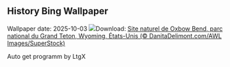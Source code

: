 ## History Bing Wallpaper
Wallpaper date: 2025-10-03
![](https://www.bing.com/th?id=OHR.OxbowBend_FR-CA6912917825_UHD.jpg&w=1000)Download: [Site naturel de Oxbow Bend, parc national du Grand Teton, Wyoming, États-Unis (© DanitaDelimont.com/AWL Images/SuperStock)](https://www.bing.com/th?id=OHR.OxbowBend_FR-CA6912917825_UHD.jpg)

Auto get programm by LtgX
